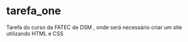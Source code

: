# tarefa_one
Tarefa do curso da FATEC de DSM , onde será necessário criar um site utilizando HTML e CSS
